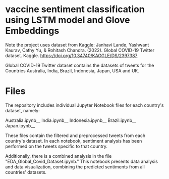 # vaccine sentiment classification using LSTM model and Glove Embeddings 



Note the project uses dataset from Kaggle: Janhavi Lande, Yashwant Kaurav, Cathy Yu, & Rohitash Chandra. (2022). Global COVID-19 Twitter dataset. Kaggle. https://doi.org/10.34740/KAGGLE/DS/2397387

Global COVID-19 Twitter dataset contains the datasets of tweets for the Countries Australia, India, Brazil, Indonesia, Japan, USA and UK.
# Files
The repository includes individual Jupyter Notebook files for each country's dataset, namely:

Australia.ipynb__
India.ipynb__
Indonesia.ipynb__
Brazil.ipynb__
Japan.ipynb__

These files contain the filtered and preprocessed tweets from each country's dataset. In each notebook, sentiment analysis has been performed on the tweets specific to that country.

Additionally, there is a combined analysis in the file "EDA_Global_Covid_Dataset.ipynb." This notebook presents data analysis and data visualization, combining the predicted sentiments from all countries' datasets.
